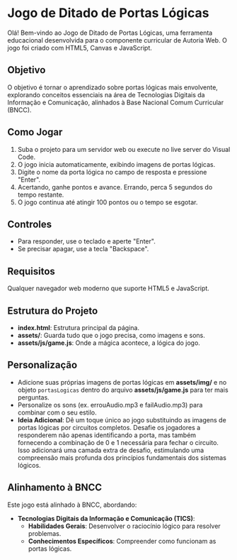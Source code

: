 # Jogo de Ditado de Portas Lógicas

Olá! Bem-vindo ao Jogo de Ditado de Portas Lógicas, uma ferramenta educacional desenvolvida para o componente curricular de Autoria Web. O jogo foi criado com HTML5, Canvas e JavaScript.

## Objetivo

O objetivo é tornar o aprendizado sobre portas lógicas mais envolvente, explorando conceitos essenciais na área de Tecnologias Digitais da Informação e Comunicação, alinhados à Base Nacional Comum Curricular (BNCC).

## Como Jogar

1. Suba o projeto para um servidor web ou execute no live server do Visual Code.
2. O jogo inicia automaticamente, exibindo imagens de portas lógicas.
3. Digite o nome da porta lógica no campo de resposta e pressione "Enter".
4. Acertando, ganhe pontos e avance. Errando, perca 5 segundos do tempo restante.
5. O jogo continua até atingir 100 pontos ou o tempo se esgotar.

## Controles

- Para responder, use o teclado e aperte "Enter".
- Se precisar apagar, use a tecla "Backspace".

## Requisitos

Qualquer navegador web moderno que suporte HTML5 e JavaScript.

## Estrutura do Projeto

- **index.html**: Estrutura principal da página.
- **assets/**: Guarda tudo que o jogo precisa, como imagens e sons.
- **assets/js/game.js**: Onde a mágica acontece, a lógica do jogo.

## Personalização

- Adicione suas próprias imagens de portas lógicas em **assets/img/** e no objeto `portasLogicas` dentro do arquivo **assets/js/game.js** para ter mais perguntas.
- Personalize os sons (ex. errouAudio.mp3 e failAudio.mp3) para combinar com o seu estilo.
- **Ideia Adicional**: Dê um toque único ao jogo substituindo as imagens de portas lógicas por circuitos completos. Desafie os jogadores a responderem não apenas identificando a porta, mas também fornecendo a combinação de 0 e 1 necessária para fechar o circuito. Isso adicionará uma camada extra de desafio, estimulando uma compreensão mais profunda dos princípios fundamentais dos sistemas lógicos.

## Alinhamento à BNCC

Este jogo está alinhado à BNCC, abordando:

- **Tecnologias Digitais da Informação e Comunicação (TICS)**:
  - **Habilidades Gerais**: Desenvolver o raciocínio lógico para resolver problemas.
  - **Conhecimentos Específicos**: Compreender como funcionam as portas lógicas.

